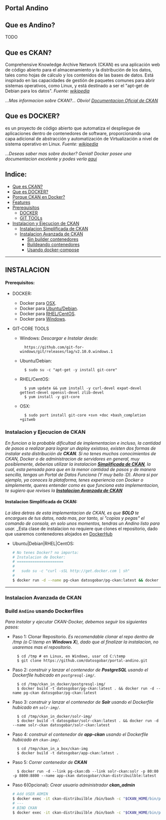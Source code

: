 Portal Andino
------------
## Que es Andino?

TODO

## Que es CKAN?
Comprehensive Knowledge Archive Network (CKAN) es una aplicación web de código abierto para el almacenamiento y la distribución de los datos, tales como hojas de cálculo y los contenidos de las bases de datos. Está inspirado en las capacidades de gestión de paquetes comunes para abrir sistemas operativos, como Linux, y está destinado a ser el "apt-get de Debian para los datos". _Fuente: [wikipedia](https://es.wikipedia.org/wiki/CKAN)_

_...Mas informacion sobre CKAN?... Obvio! [Documentacion Oficial de CKAN](http://docs.ckan.org/en/latest/)_

## Que es DOCKER?
es un proyecto de código abierto que automatiza el despliegue de aplicaciones dentro de contenedores de software, proporcionando una capa adicional de abstracción y automatización de Virtualización a nivel de sistema operativo en Linux. _Fuente: [wikipedia](https://es.wikipedia.org/wiki/Docker_(software))_

_...Deseas saber mas sobre docker? Genial! Docker posee una documentacion excelente y podes verla [aqui](https://docs.docker.com/)_

Indice:
------
+ [Que es CKAN?](#que-es-ckan)
+ [Que es DOCKER?](#que-es-docker)
+ [Porque CKAN en Docker?](#porque-ckan-en-docker)
+ [Features](#features)
+ [Prerequisitos](#prerequisitos)
    + [DOCKER](#docker)
    + [GIT TOOLs](#git-tools)
+ [Instalacion y Ejecucion de CKAN](#instalacion-y-ejecucion-de-ckan)
    + [Instalacion Simplificada de CKAN](#instalacion-simplificada-de-ckan)
    + [Instalacion Avanzada de CKAN](#instalacion-avanzada-de-ckan)
    	+ [Sin builder contenedores](#instalacion-de-ckan-con-contenedores-de-docker-ya-buildeados)
    	+ [Buildeando contenedores](#instalacion-de-ckan-con-contenedores-de-docker-ya-buildeados)
    	+ [Usando docker-compose](#instalacion-de-ckan-con-docker-compose)

---




INSTALACION
-----------
#### Prerequisitos:

+ DOCKER:
	+ Docker para [OSX](https://docs.docker.com/docker-for-mac).
	+ Docker para [Ubuntu/Debian](https://github.com/JoseSalgado1024/ckan_in_docker/blob/master/aux-docs/docker_Ubuntu-Debian.md).
	+ Docker para [RHEL/CentOS](https://github.com/JoseSalgado1024/ckan_in_docker/blob/master/aux-docs/docker_rhel-centos.md).
	+ Docker para [Windows](https://docs.docker.com/engine/installation/windows).


+ GIT-CORE TOOLS
	+ Windows:
	_Descargar e Instalar desde:_

			https://github.com/git-for-windows/git/releases/tag/v2.10.0.windows.1

	+ Ubuntu/Debian:

			$ sudo su -c "apt-get -y install git-core"

	+ RHEL/CentOS:

			$ yum update && yum install -y curl-devel expat-devel gettext-devel openssl-devel zlib-devel
			$ yum install -y git-core

	+ OSX:

		    $ sudo port install git-core +svn +doc +bash_completion +gitweb

### Instalacion y Ejecucion de CKAN

_En funcion a la probable dificultad de implementacion e incluso, la cantidad de pasos a realizar para lograr un deploy existoso, existen dos formas de instalar esta distribución de **CKAN**. Si no tenes muchos conocimientos de CKAN, Docker o de administracion de servidores en general, muy posiblemente, deberias utilizar la instalacion **[Simplificada  de CKAN](#instalacion-simplificada-de-ckan)**, la cual, esta pensada para que en la menor cantidad de pasos y de manera sencilla, tengas un Portal de Datos Funciona (Y muy bello :D). Ahora si por ejemplo, ya conoces la plataforma, tenes experiencia con Docker o simplemente, queres entender como es que funciona esta implementacion, te sugiero que revises la **[Instalacion Avanzada de CKAN](#instalacion-avanzada-de-ckan)**_


#### Instalacion Simplificada de CKAN:

_La idea detras de esta implementacion de CKAN, es que **SOLO** te encargues de tus datos, nada mas, por tanto, si "copias y pegas" el comando de consola, en solo unos momentos, tendras un Andino listo para usar._
_Esta clase de instalacion no requiere que clones el repositorio, dado que usaremos contenedores alojados en [DockerHub](https://hub.docker.com/r/datosgobar)

+ Ubuntu|Debian|RHEL|CentOS:
	```bash
	# No tenes Docker? no importa:
	# Instalacion de Docker:
	# =====================
	#
	# 	sudo su -c "curl -sSL http://get.docker.com | sh"
	#
	$ docker run -d --name pg-ckan datosgobar/pg-ckan:latest && docker run -d --name solr-ckan datosgobar/solr-ckan:latest && docker run -d --name  app-ckan -p 80:80 -p 8800:8800 --link pg-ckan:db --link solr-ckan:solr datosgobar/app-ckan:latest
	```
---

### Instalacion Avanzada de CKAN
### Build `Andino` usando Dockerfiles

_Para instalar y ejecutar CKAN-Docker, debemos seguir los siguientes pasos:_

+ Paso 1: Clonar Repositorio. 
_Es recomendable clonar el repo dentro de /tmp (o C:\temp en **Windows X**), dado que al finalizar la instalacion, no usaremos mas el repositorio_.
		
		$ cd /tmp # en Linux, en Windows, usar cd C:\temp
		$ git clone https://github.com/datosgobar/portal-andino.git

+ Paso 2: _construir y lanzar el contenedor de **PostgreSQL** usando el Dockerfile hubicado en `postgresql-img/`._ 

		$ cd /tmp/ckan_in_docker/postgresql-img/
		$ docker build -t datosgobar/pg-ckan:latest . && docker run -d --name pg-ckan datosgobar/pg-ckan:latest


+ Paso 3: _construir y lanzar el contenedor de **Solr** usando el Dockerfile hubicado en `solr-img/`._

		$ cd /tmp/ckan_in_docker/solr-img/ 
		$ docker build -t datosgobar/solr-ckan:latest . && docker run -d  --name solr-ckan datosgobar/solr-ckan:latest

+ Paso 4: _construir el contenedor de **app-ckan** usando el Dockerfile hubicado en `ckan-img/`._

		$ cd /tmp/ckan_in_a_box/ckan-img
		$ docker build -t datosgobar/app-ckan:latest .

+ Paso 5: _Correr contenedor  de **CKAN**_
		
		$ docker run -d --link pg-ckan:db --link solr-ckan:solr -p 80:80 -p 8800:8800 --name app-ckan datosgobar/ckan-distribuilble:latest

+ Paso 6(Opcional): _Crear usuario administrador **ckan_admin**_
	```bash		
	# Add USER ADMIN
	$ docker exec -it ckan-distribuilble /bin/bash -c "$CKAN_HOME/bin/paster --plugin=ckan sysadmin add ckan_admin -c /etc/ckan/default/production.ini"
	# ---
	# BIND CKAN
	$ docker exec -it ckan-distribuilble /bin/bash -c "$CKAN_HOME/bin/paster --plugin=ckan config-tool /etc/ckan/default/production.ini -e 'ckan.site_url = http://tu_dominio.com.ar' 'ckan.datapusher.url = http://tu_dominio.com.ar:8800'"
	```